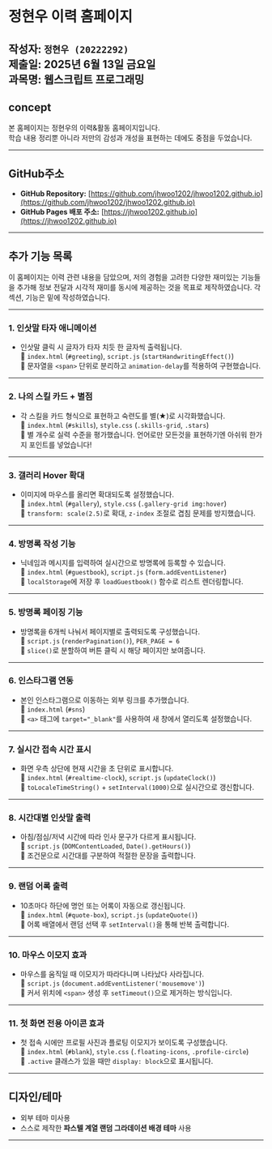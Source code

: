 # 정현우 이력 홈페이지

작성자: `정현우 (20222292)`  
제출일: 2025년 6월 13일 금요일  
과목명: 웹스크립트 프로그래밍  
---

## concept

본 홈페이지는 정현우의 이력&활동 홈페이지입니다.  
학습 내용 정리뿐 아니라 저만의 감성과 개성을 표현하는 데에도 중점을 두었습니다.

---

## GitHub주소

- **GitHub Repository:** [https://github.com/jhwoo1202/jhwoo1202.github.io](https://github.com/jhwoo1202/jhwoo1202.github.io)  
- **GitHub Pages 배포 주소:** [https://jhwoo1202.github.io](https://jhwoo1202.github.io)

---

## 추가 기능 목록

이 홈페이지는 이력 관련 내용을 담았으며, 저의 경험을 고려한 다양한 재미있는 기능들을 추가해
정보 전달과 시각적 재미를 동시에 제공하는 것을 목표로 제작하였습니다.
각 섹션, 기능은 밑에 작성하였습니다.

---

### 1. 인삿말 타자 애니메이션  
- 인삿말 클릭 시 글자가 타자 치듯 한 글자씩 출력됩니다.  
📍 `index.html` (`#greeting`), `script.js` (`startHandwritingEffect()`)  
📎 문자열을 `<span>` 단위로 분리하고 `animation-delay`를 적용하여 구현했습니다.

---

### 2. 나의 스킬 카드 + 별점  
- 각 스킬을 카드 형식으로 표현하고 숙련도를 별(★)로 시각화했습니다.  
📍 `index.html` (`#skills`), `style.css` (`.skills-grid`, `.stars`)  
📎 별 개수로 실력 수준을 평가했습니다. 언어로만 모든것을 표현하기엔 아쉬워 한가지 포인트를 넣었습니다!

---

### 3. 갤러리 Hover 확대  
- 이미지에 마우스를 올리면 확대되도록 설정했습니다.  
📍 `index.html` (`#gallery`), `style.css` (`.gallery-grid img:hover`)  
📎 `transform: scale(2.5)`로 확대, `z-index` 조절로 겹침 문제를 방지했습니다.

---

### 4. 방명록 작성 기능  
- 닉네임과 메시지를 입력하여 실시간으로 방명록에 등록할 수 있습니다.  
📍 `index.html` (`#guestbook`), `script.js` (`form.addEventListener`)  
📎 `localStorage`에 저장 후 `loadGuestbook()` 함수로 리스트 렌더링합니다.

---

### 5. 방명록 페이징 기능  
- 방명록을 6개씩 나눠서 페이지별로 출력되도록 구성했습니다.  
📍 `script.js` (`renderPagination()`), `PER_PAGE = 6`  
📎 `slice()`로 분할하여 버튼 클릭 시 해당 페이지만 보여줍니다.

---

### 6. 인스타그램 연동  
- 본인 인스타그램으로 이동하는 외부 링크를 추가했습니다.  
📍 `index.html` (`#sns`)  
📎 `<a>` 태그에 `target="_blank"`를 사용하여 새 창에서 열리도록 설정했습니다.

---

### 7. 실시간 접속 시간 표시  
- 화면 우측 상단에 현재 시간을 초 단위로 표시합니다.  
📍 `index.html` (`#realtime-clock`), `script.js` (`updateClock()`)  
📎 `toLocaleTimeString()` + `setInterval(1000)`으로 실시간으로 갱신합니다.

---

### 8. 시간대별 인삿말 출력  
- 아침/점심/저녁 시간에 따라 인사 문구가 다르게 표시됩니다.  
📍 `script.js` (`DOMContentLoaded`, `Date().getHours()`)  
📎 조건문으로 시간대를 구분하여 적절한 문장을 출력합니다.

---

### 9. 랜덤 어록 출력  
- 10초마다 하단에 명언 또는 어록이 자동으로 갱신됩니다.  
📍 `index.html` (`#quote-box`), `script.js` (`updateQuote()`)  
📎 어록 배열에서 랜덤 선택 후 `setInterval()`을 통해 반복 출력합니다.

---

### 10. 마우스 이모지 효과  
- 마우스를 움직일 때 이모지가 따라다니며 나타났다 사라집니다.  
📍 `script.js` (`document.addEventListener('mousemove')`)  
📎 커서 위치에 `<span>` 생성 후 `setTimeout()`으로 제거하는 방식입니다.

---

### 11. 첫 화면 전용 아이콘 효과  
- 첫 접속 시에만 프로필 사진과 플로팅 이모지가 보이도록 구성했습니다.  
📍 `index.html` (`#blank`), `style.css` (`.floating-icons`, `.profile-circle`)  
📎 `.active` 클래스가 있을 때만 `display: block`으로 표시됩니다.

---

## 디자인/테마

- 외부 테마 미사용  
- 스스로 제작한 **파스텔 계열 랜덤 그라데이션 배경 테마** 사용

---
